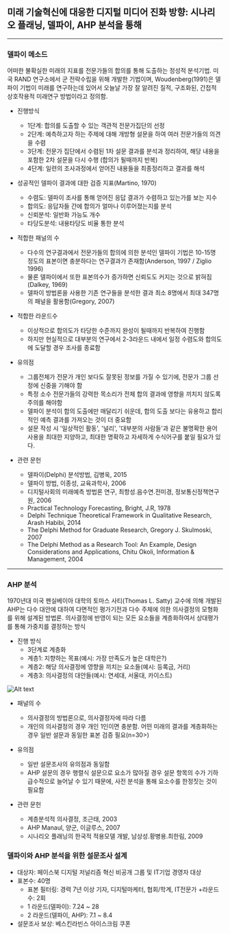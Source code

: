 ## 미래 기술혁신에 대응한 디지털 미디어 진화 방향: 시나리오 플래닝, 델파이, AHP 분석을 통해
***

### 델파이 메소드

어떠한 불확실한 미래의 지표를 전문가들의 합의를 통해 도출하는 정성적 분석기법.
미국 RAND 연구소에서 군 전략수립을 위해 개발한 기법이며, Woudenberg(1991)은 델파이 기법이 미래를 연구하는데 있어서 오늘날 가장 잘 알려진 질적, 구조화된, 간접적 상호작용적 미래연구 방법이라고 정의함.


+ 진행방식
	+ 1단계: 합의를 도출할 수 있는 객관적 전문가집단의 선정
	+ 2단계: 예측하고자 하는 주제에 대해 개방형 설문을 하여 여러 전문가들의 의견을 수렴
	+ 3단계: 전문가 집단에서 수렴된 1차 설문 결과를 분석과 정리하여, 해당 내용을 포함한 2차 설문을 다시 수행 (합의가 될때까지 반복)
	+ 4단계: 일련의 조사과정에서 얻어진 내용들을 최종정리하고 결과를 해석


+ 성공적인 델파이 결과에 대한 검증 지표(Martino, 1970)
	+ 수렴도: 델파이 조사를 통해 얻어진 응답 결과가 수렴하고 있는가를 보는 지수
	+ 합의도: 응답자들 간에 합의가 얼마나 이루어졌는지를 분석
	+ 신뢰분석: 일반화 가능도 개수
	+ 타당도분석: 내용타당도 비율 통한 분석


+ 적합한 패널의 수
	+ 다수의 연구결과에서 전문가들의 합의에 의한 분석인 델파이 기법은 10-15명 정도의 표본이면 충분하다는 연구결과가 존재함(Anderson, 1997 / Ziglio 1996)
	+ 물론 델파이에서 또한 표본의수가 증가하면 신뢰도도 커지는 것으로 밝혀짐(Dalkey, 1969)
	+ 델파이 방법론을 사용한 기존 연구들을 분석한 결과 최소 8명에서 최대 347명의 패널을 활용함(Gregory, 2007)


+ 적합한 라운드수
	+ 이상적으로 합의도가 타당한 수준까지 완성이 될때까지 반복하여 진행함
	+ 하지만 현실적으로 대부분의 연구에서 2-3라운드 내에서 일정 수렴도와 합의도에 도달할 경우 조사를 종료함


+ 유의점
	+ 그룹전체가 전문가 개인 보다도 잘못된 정보를 가질 수 있기에, 전문가 그룹 선정에 신중을 기해야 함
	+ 특정 소수 전문가들의 강력한 목소리가 전체 합의 결과에 영향을 끼치지 않도록 주의를 해야함
	+ 델파이 분석이 합의 도출에만 매달리기 쉬운데, 합의 도출 보다는 유용하고 합리적인 예측 결과를 가져오는 것이 더 중요함
	+ 설문 작성 시 '일상적인 활동', '널리', '대부분의 사람들'과 같은 불명확한 용어 사용을 최대한 지양하고, 최대한 명확하고 자세하게 수식어구를 붙일 필요가 있다.


+ 관련 문헌
	+ 델파이(Delphi) 분석방법, 김병욱, 2015
	+ 델파이 방법, 이종성, 교육과학사, 2006
	+ 디지털사회의 미래예측 방법론 연구, 최항성․음수연․전미경, 정보통신정책연구원, 2006
	+ Practical Technology Forecasting, Bright, J.R, 1978
	+ Delphi Technique Theoretical Framework in Qualitative Research, Arash Habibi, 2014
	+ The Delphi Method for Graduate Research, Gregory J. Skulmoski, 2007
	+ The Delphi Method as a Research Tool: An Example, Design Considerations and Applications, Chitu Okoli, Information & Management, 2004

***

### AHP 분석
1970년대 미국 펜실베이아 대학의 토마스 사티(Thomas L. Satty) 교수에 의해 개발된 AHP는 다수 대안에 대하여 다면적인 평가기전과 다수 주체에 의한 의사결정의 모형화를 위해 설계된 방법론. 의사결정에 반영이 되는 모든 요소들을 계층화하여서 상대평가를 통해 가중치를 결정하는 방식

+ 진행 방식
	+ 3단계로 계층화
	+ 계층1: 지향하는 목표(예시: 가장 만족도가 높은 대학은?)
	+ 계층2: 해당 의사결정에 영향을 끼치는 요소들(예시: 등록금, 거리)
	+ 계층3: 의사결정의 대안들(예시: 연세대, 서울대, 카이스트)


![Alt text](http://pds2.egloos.com/pds/1/200605/19/25/d0006125_17425757.jpg)

+ 패널의 수
	+ 의사결정의 방법론으로, 의사결정자에 따라 다름
	+ 개인의 의사결정의 경우 개인 1인이면 충분함. 어떤 미래의 결과를 계층화하는 경우 일반 설문과 동일한 표본 검증 필요(n=30>)


+ 유의점
	+ 일반 설문조사의 유의점과 동일함
	+ AHP 설문의 경우 행렬식 설문으로 요소가 많아질 경우 설문 항목의 수가 기하급수적으로 늘어날 수 있기 때문에, 사전 분석을 통해 요소수를 한정짓는 것이 필요함


+ 관련 문헌
	+ 계층분석적 의사결정, 조근태, 2003
	+ AHP Manaul, 양군, 이글루스, 2007
	+ 시나리오 플래닝의 한국적 적용모델 개발, 남상성․황병용․최한림, 2009


### 델파이와 AHP 분석을 위한 설문조사 설계

+ 대상자: 페이스북 디지털 저널리즘 혁신 비공개 그룹 및 IT기업 경영자 대상
+ 표본수: 40명
	+ 표본 필터링: 경력 7년 이상 기자, 디지털마케터, 협회/학계, IT전문가
+라운드수: 2회
	+ 1 라운드(델파이): 7.24 ~ 28
	+ 2 라운드(델파이, AHP): 7.1 ~ 8.4
+ 설문조사 보상: 베스킨라빈스 아이스크림 쿠폰

